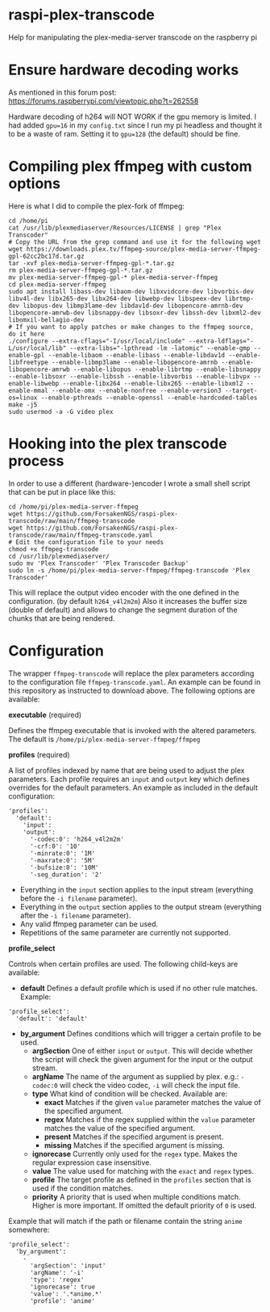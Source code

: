 # raspi-plex-transcode
Help for manipulating the plex-media-server transcode on the raspberry pi

# Ensure hardware decoding works

As mentioned in this forum post: https://forums.raspberrypi.com/viewtopic.php?t=262558

Hardware decoding of h264 will NOT WORK if the gpu memory is limited. I had added `gpu=16` in my `config.txt` since I run my pi headless and thought it to be a waste of ram. Setting it to `gpu=128` (the default) should be fine.

# Compiling plex ffmpeg with custom options

Here is what I did to compile the plex-fork of ffmpeg:

```
cd /home/pi
cat /usr/lib/plexmediaserver/Resources/LICENSE | grep "Plex Transcoder"
# Copy the URL from the grep command and use it for the following wget
wget https://downloads.plex.tv/ffmpeg-source/plex-media-server-ffmpeg-gpl-62cc2bc17d.tar.gz
tar -xvf plex-media-server-ffmpeg-gpl-*.tar.gz
rm plex-media-server-ffmpeg-gpl-*.tar.gz
mv plex-media-server-ffmpeg-gpl-* plex-media-server-ffmpeg
cd plex-media-server-ffmpeg
sudo apt install libass-dev libaom-dev libxvidcore-dev libvorbis-dev libv4l-dev libx265-dev libx264-dev libwebp-dev libspeex-dev librtmp-dev libopus-dev libmp3lame-dev libdav1d-dev libopencore-amrnb-dev libopencore-amrwb-dev libsnappy-dev libsoxr-dev libssh-dev libxml2-dev libomxil-bellagio-dev
# If you want to apply patches or make changes to the ffmpeg source, do it here
./configure --extra-cflags="-I/usr/local/include" --extra-ldflags="-L/usr/local/lib" --extra-libs="-lpthread -lm -latomic" --enable-gmp --enable-gpl --enable-libaom --enable-libass --enable-libdav1d --enable-libfreetype --enable-libmp3lame --enable-libopencore-amrnb --enable-libopencore-amrwb --enable-libopus --enable-librtmp --enable-libsnappy --enable-libsoxr --enable-libssh --enable-libvorbis --enable-libvpx --enable-libwebp --enable-libx264 --enable-libx265 --enable-libxml2 --enable-mmal --enable-omx --enable-nonfree --enable-version3 --target-os=linux --enable-pthreads --enable-openssl --enable-hardcoded-tables
make -j5
sudo usermod -a -G video plex
```

# Hooking into the plex transcode process

In order to use a different (hardware-)encoder I wrote a small shell script that can be put in place like this:
```
cd /home/pi/plex-media-server-ffmpeg
wget https://github.com/ForsakenNGS/raspi-plex-transcode/raw/main/ffmpeg-transcode
wget https://github.com/ForsakenNGS/raspi-plex-transcode/raw/main/ffmpeg-transcode.yaml
# Edit the configuration file to your needs
chmod +x ffmpeg-transcode
cd /usr/lib/plexmediaserver/
sudo mv 'Plex Transcoder' 'Plex Transcoder Backup'
sudo ln -s /home/pi/plex-media-server-ffmpeg/ffmpeg-transcode 'Plex Transcoder'
```

This will replace the output video encoder with the one defined in the configuration. (by default `h264_v4l2m2m`)
Also it increases the buffer size (double of default) and allows to change the segment duration of the chunks that are being rendered.

# Configuration

The wrapper `ffmpeg-transcode` will replace the plex parameters according to the configuration file `ffmpeg-transcode.yaml`. An example can be found in this repository as instructed to download above. The following options are available:

**executable** (required)

Defines the ffmpeg executable that is invoked with the altered parameters. The default is `/home/pi/plex-media-server-ffmpeg/ffmpeg`

**profiles** (required)

A list of profiles indexed by name that are being used to adjust the plex parameters. Each profile requires an `input` and `output` key which defines overrides for the default parameters. An example as included in the default configuration:
```
'profiles':
  'default':
    'input':
    'output':
      '-codec:0': 'h264_v4l2m2m'
      '-crf:0': '10'
      '-minrate:0': '1M'
      '-maxrate:0': '5M'
      '-bufsize:0': '10M'
      '-seg_duration': '2'
```
- Everything in the `input` section applies to the input stream (everything before the `-i filename` parameter).
- Everything in the `output` section applies to the output stream (everything after the `-i filename` parameter).
- Any valid ffmpeg parameter can be used.
- Repetitions of the same parameter are currently not supported.

**profile_select**

Controls when certain profiles are used. The following child-keys are available:

- **default** Defines a default profile which is used if no other rule matches. Example:
```
'profile_select':
  'default': 'default'
```

- **by_argument** Defines conditions which will trigger a certain profile to be used.
  - **argSection** One of either `input` or `output`. This will decide whether the script will check the given argument for the input or the output stream.
  - **argName** The name of the argument as supplied by plex. e.g.: `-codec:0` will check the video codec, `-i` will check the input file.
  - **type** What kind of condition will be checked. Available are:
    - **exact** Matches if the given `value` parameter matches the value of the specified argument.
    - **regex** Matches if the regex supplied within the `value` parameter matches the value of the specified argument.
    - **present** Matches if the specified argument is present.
    - **missing** Matches if the specified argument is missing.
  - **ignorecase** Currently only used for the `regex` type. Makes the regular expression case insensitive.
  - **value** The value used for matching with the `exact` and `regex` types.
  - **profile** The target profile as defined in the `profiles` section that is used if the condition matches.
  - **priority** A priority that is used when multiple conditions match. Higher is more important. If omitted the default priority of `0` is used.

Example that will match if the path or filename contain the string `anime` somewhere:
```
'profile_select':
  'by_argument':
    -
      'argSection': 'input'
      'argName': '-i'
      'type': 'regex'
      'ignorecase': true
      'value': '.*anime.*'
      'profile': 'anime'
```
